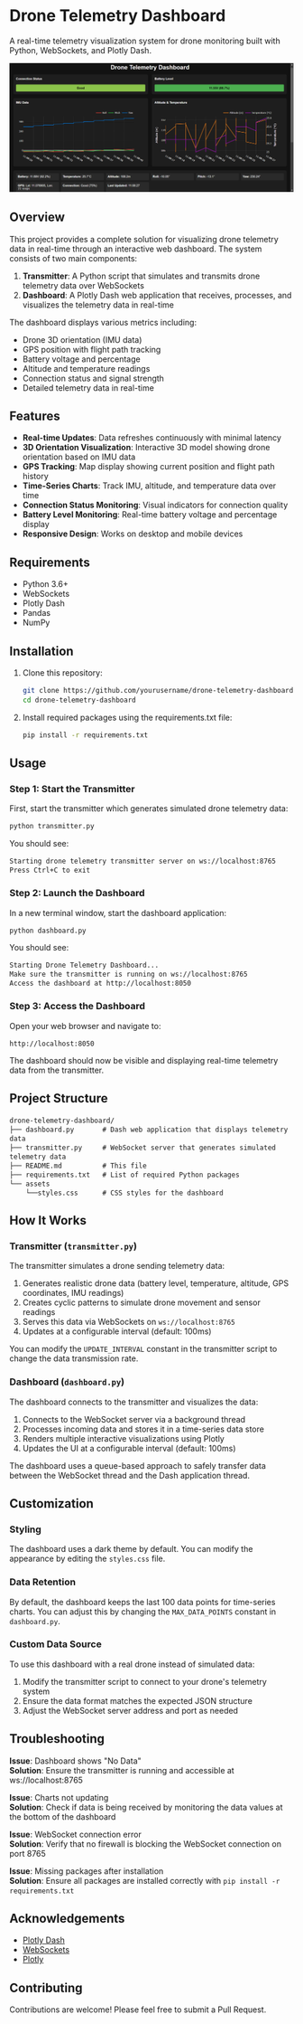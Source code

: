 # Drone Telemetry Dashboard

A real-time telemetry visualization system for drone monitoring built with Python, WebSockets, and Plotly Dash.

![Dashboard Preview](https://raw.githubusercontent.com/kathirvel13/Drone_Telemetry_Dashboard/refs/heads/main/screenshots/Dashboard_home.png)

## Overview

This project provides a complete solution for visualizing drone telemetry data in real-time through an interactive web dashboard. The system consists of two main components:

1. **Transmitter**: A Python script that simulates and transmits drone telemetry data over WebSockets
2. **Dashboard**: A Plotly Dash web application that receives, processes, and visualizes the telemetry data in real-time

The dashboard displays various metrics including:
- Drone 3D orientation (IMU data)
- GPS position with flight path tracking
- Battery voltage and percentage
- Altitude and temperature readings
- Connection status and signal strength
- Detailed telemetry data in real-time

## Features

- **Real-time Updates**: Data refreshes continuously with minimal latency
- **3D Orientation Visualization**: Interactive 3D model showing drone orientation based on IMU data
- **GPS Tracking**: Map display showing current position and flight path history
- **Time-Series Charts**: Track IMU, altitude, and temperature data over time
- **Connection Status Monitoring**: Visual indicators for connection quality
- **Battery Level Monitoring**: Real-time battery voltage and percentage display
- **Responsive Design**: Works on desktop and mobile devices

## Requirements

- Python 3.6+
- WebSockets
- Plotly Dash
- Pandas
- NumPy

## Installation

1. Clone this repository:
   ```bash
   git clone https://github.com/yourusername/drone-telemetry-dashboard.git
   cd drone-telemetry-dashboard
   ```

2. Install required packages using the requirements.txt file:
   ```bash
   pip install -r requirements.txt
   ```

## Usage

### Step 1: Start the Transmitter

First, start the transmitter which generates simulated drone telemetry data:

```bash
python transmitter.py
```

You should see:
```
Starting drone telemetry transmitter server on ws://localhost:8765
Press Ctrl+C to exit
```

### Step 2: Launch the Dashboard

In a new terminal window, start the dashboard application:

```bash
python dashboard.py
```

You should see:
```
Starting Drone Telemetry Dashboard...
Make sure the transmitter is running on ws://localhost:8765
Access the dashboard at http://localhost:8050
```

### Step 3: Access the Dashboard

Open your web browser and navigate to:
```
http://localhost:8050
```

The dashboard should now be visible and displaying real-time telemetry data from the transmitter.

## Project Structure

```
drone-telemetry-dashboard/
├── dashboard.py       # Dash web application that displays telemetry data
├── transmitter.py     # WebSocket server that generates simulated telemetry data
├── README.md          # This file
├── requirements.txt   # List of required Python packages
└── assets
	└──styles.css      # CSS styles for the dashboard
```

## How It Works

### Transmitter (`transmitter.py`)

The transmitter simulates a drone sending telemetry data:

1. Generates realistic drone data (battery level, temperature, altitude, GPS coordinates, IMU readings)
2. Creates cyclic patterns to simulate drone movement and sensor readings
3. Serves this data via WebSockets on `ws://localhost:8765`
4. Updates at a configurable interval (default: 100ms)

You can modify the `UPDATE_INTERVAL` constant in the transmitter script to change the data transmission rate.

### Dashboard (`dashboard.py`)

The dashboard connects to the transmitter and visualizes the data:

1. Connects to the WebSocket server via a background thread
2. Processes incoming data and stores it in a time-series data store
3. Renders multiple interactive visualizations using Plotly
4. Updates the UI at a configurable interval (default: 100ms)

The dashboard uses a queue-based approach to safely transfer data between the WebSocket thread and the Dash application thread.

## Customization

### Styling

The dashboard uses a dark theme by default. You can modify the appearance by editing the `styles.css` file.

### Data Retention

By default, the dashboard keeps the last 100 data points for time-series charts. You can adjust this by changing the `MAX_DATA_POINTS` constant in `dashboard.py`.

### Custom Data Source

To use this dashboard with a real drone instead of simulated data:

1. Modify the transmitter script to connect to your drone's telemetry system
2. Ensure the data format matches the expected JSON structure
3. Adjust the WebSocket server address and port as needed

## Troubleshooting

**Issue**: Dashboard shows "No Data"  
**Solution**: Ensure the transmitter is running and accessible at ws://localhost:8765

**Issue**: Charts not updating  
**Solution**: Check if data is being received by monitoring the data values at the bottom of the dashboard

**Issue**: WebSocket connection error  
**Solution**: Verify that no firewall is blocking the WebSocket connection on port 8765

**Issue**: Missing packages after installation  
**Solution**: Ensure all packages are installed correctly with `pip install -r requirements.txt`

## Acknowledgements

- [Plotly Dash](https://dash.plotly.com/)
- [WebSockets](https://websockets.readthedocs.io/)
- [Plotly](https://plotly.com/)

## Contributing

Contributions are welcome! Please feel free to submit a Pull Request.